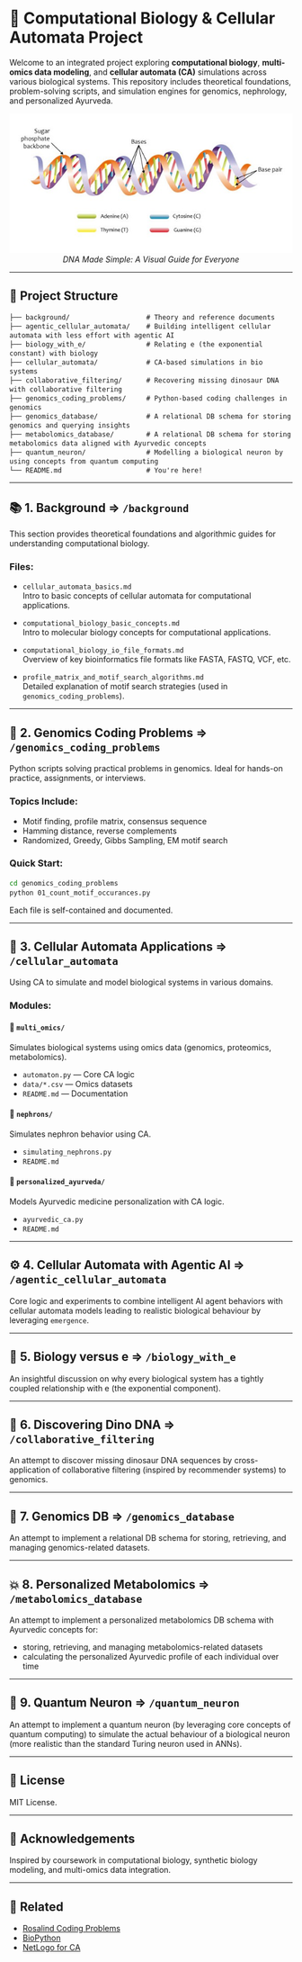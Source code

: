 
# 🧬 Computational Biology & Cellular Automata Project

Welcome to an integrated project exploring **computational biology**, **multi-omics data modeling**, and **cellular automata (CA)** simulations across various biological systems. This repository includes theoretical foundations, problem-solving scripts, and simulation engines for genomics, nephrology, and personalized Ayurveda.

<p align="center">
  <img src="background/images/DNA_double_helix.jpg" alt="DNA Made Simple: A Visual Guide for Everyone" width="600"/>
  <br/>
  <em>DNA Made Simple: A Visual Guide for Everyone</em>
</p>

---

## 📁 Project Structure

```
├── background/                   # Theory and reference documents
├── agentic_cellular_automata/    # Building intelligent cellular automata with less effort with agentic AI
├── biology_with_e/               # Relating e (the exponential constant) with biology
├── cellular_automata/            # CA-based simulations in bio systems
├── collaborative_filtering/      # Recovering missing dinosaur DNA with collaborative filtering
├── genomics_coding_problems/     # Python-based coding challenges in genomics
├── genomics_database/            # A relational DB schema for storing genomics and querying insights
├── metabolomics_database/        # A relational DB schema for storing metabolomics data aligned with Ayurvedic concepts
├── quantum_neuron/               # Modelling a biological neuron by using concepts from quantum computing
└── README.md                     # You're here!
```

---

## 📚 1. Background => `/background`

This section provides theoretical foundations and algorithmic guides for understanding computational biology.

### Files:
- `cellular_automata_basics.md`  
  Intro to basic concepts of cellular automata for computational applications.

- `computational_biology_basic_concepts.md`  
  Intro to molecular biology concepts for computational applications.

- `computational_biology_io_file_formats.md`  
  Overview of key bioinformatics file formats like FASTA, FASTQ, VCF, etc.

- `profile_matrix_and_motif_search_algorithms.md`  
  Detailed explanation of motif search strategies (used in `genomics_coding_problems`).

---

## 🧬 2. Genomics Coding Problems => `/genomics_coding_problems`

Python scripts solving practical problems in genomics. Ideal for hands-on practice, assignments, or interviews.

### Topics Include:
- Motif finding, profile matrix, consensus sequence
- Hamming distance, reverse complements
- Randomized, Greedy, Gibbs Sampling, EM motif search

### Quick Start:
```bash
cd genomics_coding_problems
python 01_count_motif_occurances.py
```

Each file is self-contained and documented.

---

## 🧪 3. Cellular Automata Applications => `/cellular_automata`

Using CA to simulate and model biological systems in various domains.

### Modules:

#### 🔬 `multi_omics/`
Simulates biological systems using omics data (genomics, proteomics, metabolomics).
- `automaton.py` — Core CA logic
- `data/*.csv` — Omics datasets
- `README.md` — Documentation

#### 🧫 `nephrons/`
Simulates nephron behavior using CA.
- `simulating_nephrons.py`
- `README.md`

#### 🌿 `personalized_ayurveda/`
Models Ayurvedic medicine personalization with CA logic.
- `ayurvedic_ca.py`
- `README.md`

---

## ⚙️ 4. Cellular Automata with Agentic AI => `/agentic_cellular_automata`
Core logic and experiments to combine intelligent AI agent behaviors with cellular automata models leading to realistic biological behaviour by leveraging `emergence`.

---

## 🧩 5. Biology versus e => `/biology_with_e`
An insightful discussion on why every biological system has a tightly coupled relationship with e (the exponential component).

---

## 🎯 6. Discovering Dino DNA => `/collaborative_filtering`
An attempt to discover missing dinosaur DNA sequences by cross-application of collaborative filtering (inspired by recommender systems) to genomics.

---

## 🧬 7. Genomics DB => `/genomics_database`
An attempt to implement a relational DB schema for storing, retrieving, and managing genomics-related datasets.

---

## 💥 8. Personalized Metabolomics => `/metabolomics_database`
An attempt to implement a personalized metabolomics DB schema with Ayurvedic concepts for:
  - storing, retrieving, and managing metabolomics-related datasets
  - calculating the personalized Ayurvedic profile of each individual over time 

---

## 🔮 9. Quantum Neuron => `/quantum_neuron`
An attempt to implement a quantum neuron (by leveraging core concepts of quantum computing) to simulate the actual behaviour of a biological neuron (more realistic than the standard Turing neuron used in ANNs).

---

## 📄 License

MIT License.

---

## 🙌 Acknowledgements

Inspired by coursework in computational biology, synthetic biology modeling, and multi-omics data integration.

---

## 🔗 Related

- [Rosalind Coding Problems](http://rosalind.info/)
- [BioPython](https://biopython.org/)
- [NetLogo for CA](https://ccl.northwestern.edu/netlogo/)
